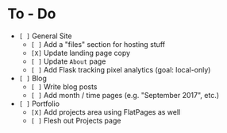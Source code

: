# To - Do
- `[ ]` General Site
	- `[ ]` Add a "files" section for hosting stuff
	- `[X]` Update landing page copy
	- `[ ]` Update `About` page
	- `[ ]` Add Flask tracking pixel analytics (goal: local-only)
- `[ ]` Blog
	- `[ ]` Write blog posts
	- `[ ]` Add month / time pages (e.g. "September 2017", etc.)
- `[ ]` Portfolio
	- `[X]` Add projects area using FlatPages as well
	- `[ ]` Flesh out Projects page

